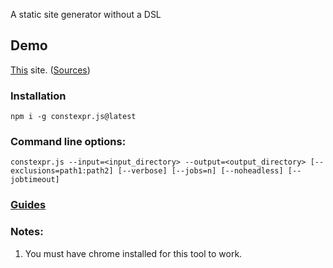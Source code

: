 A static site generator without a DSL

## Demo

[This](https://fctorial.github.io) site. ([Sources](https://github.com/fctorial/fctorial.github.io.src))

### Installation

    npm i -g constexpr.js@latest

### Command line options:

    constexpr.js --input=<input_directory> --output=<output_directory> [--exclusions=path1:path2] [--verbose] [--jobs=n] [--noheadless] [--jobtimeout]

### [Guides](https://fctorial.github.io/tags/constexpr.js.html)

### Notes:

1. You must have chrome installed for this tool to work.

